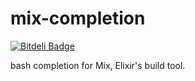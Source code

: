 mix-completion
==============

[![Bitdeli Badge](https://d2weczhvl823v0.cloudfront.net/unblevable/mix-completion/trend.png)](https://bitdeli.com/free "Bitdeli Badge")

bash completion for Mix, Elixir's build tool.

